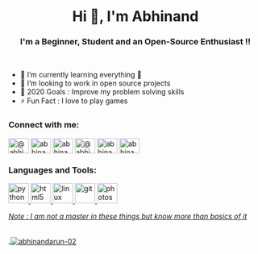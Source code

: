 <h1 align="center">Hi 👋, I'm Abhinand</h1>

<h3 align="center">I'm a Beginner, Student and an Open-Source Enthusiast !!</h3>

<br />

- 🌱 I’m currently learning everything 🤣
- 👯 I’m looking to work in open source projects 
- 🥅 2020 Goals : Improve my problem solving skills
- ⚡ Fun Fact : I love to play games



<h3 align="left">Connect with me:</h3>
<p align="left">
<a href="https://instagram.com/abhinandarun_02" target="blank"><img align="center" src="https://cdn.jsdelivr.net/npm/simple-icons@3.0.1/icons/instagram.svg" alt="@abhinandarun_02" height="30" width="40" /></a>
<a href="https://twitter.com/abhinandarun" target="blank"><img align="center" src="https://cdn.jsdelivr.net/npm/simple-icons@3.0.1/icons/twitter.svg" alt="abhinandarun" height="30" width="40" /></a>
<a href="https://stackoverflow.com/users/14682522/abhinand-arun" target="blank"><img align="center" src="https://cdn.jsdelivr.net/npm/simple-icons@3.0.1/icons/stackoverflow.svg" alt="abhinand-arun" height="30" width="40" /></a>
<a href="https://www.hackerrank.com/abhinandarun2015" target="blank"><img align="center" src="https://cdn.jsdelivr.net/npm/simple-icons@3.0.1/icons/hackerrank.svg" alt="@abhinandarun2015" height="30" width="40" /></a>
<a href="https://www.codechef.com/users/abhinandarun02" target="blank"><img align="center" src="https://cdn.jsdelivr.net/npm/simple-icons@3.1.0/icons/codechef.svg" alt="abhinandarun02" height="30" width="40" /></a>
<a href="https://www.leetcode.com/abhinandarun_02" target="blank"><img align="center" src="https://cdn.jsdelivr.net/npm/simple-icons@3.0.1/icons/leetcode.svg" alt="abhinandarun_02" height="30" width="40" /></a>
</p>

<h3 align="left">Languages and Tools:</h3>

<p align="left"> <a href="https://git-scm.com/" 
</a> <a href="https://www.python.org" target="_blank"> <img src="https://devicons.github.io/devicon/devicon.git/icons/python/python-original.svg" alt="python" width="40" height="40"/> </a> 
<a href="https://www.w3.org/html/" target="_blank"> 
<img src="https://devicons.github.io/devicon/devicon.git/icons/html5/html5-original-wordmark.svg" alt="html5" width="40" height="40"/> </a>
<a href="https://www.linux.org/" target="_blank"> <img src="https://devicons.github.io/devicon/devicon.git/icons/linux/linux-original.svg" alt="linux" width="40" height="40"/> 
 <img src="https://www.vectorlogo.zone/logos/git-scm/git-scm-icon.svg" alt="git" width="40" height="40"/> </a>  <a href="https://www.photoshop.com/en" target="_blank"> <img src="https://devicons.github.io/devicon/devicon.git/icons/photoshop/photoshop-plain.svg" alt="photoshop" width="40" height="40"/>  </p>
 
 _Note : I am not a master in these things but know more than basics of it_
 <br />
 <br />

<p>&nbsp;<img align="center" src="https://github-readme-stats.vercel.app/api?username=abhinandarun-02&show_icons=true&locale=en" alt="abhinandarun-02" /></p>
